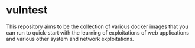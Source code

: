 # vulntest
This repository aims to be the collection of various docker images that you can run to quick-start with the learning of exploitations of web applications and various other system and network exploitations.
